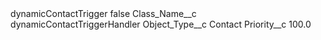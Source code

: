<?xml version="1.0" encoding="UTF-8"?>
<CustomMetadata xmlns="http://soap.sforce.com/2006/04/metadata" xmlns:xsi="http://www.w3.org/2001/XMLSchema-instance" xmlns:xsd="http://www.w3.org/2001/XMLSchema">
    <label>dynamicContactTrigger</label>
    <protected>false</protected>
    <values>
        <field>Class_Name__c</field>
        <value xsi:type="xsd:string">dynamicContactTriggerHandler</value>
    </values>
    <values>
        <field>Object_Type__c</field>
        <value xsi:type="xsd:string">Contact</value>
    </values>
    <values>
        <field>Priority__c</field>
        <value xsi:type="xsd:double">100.0</value>
    </values>
</CustomMetadata>
